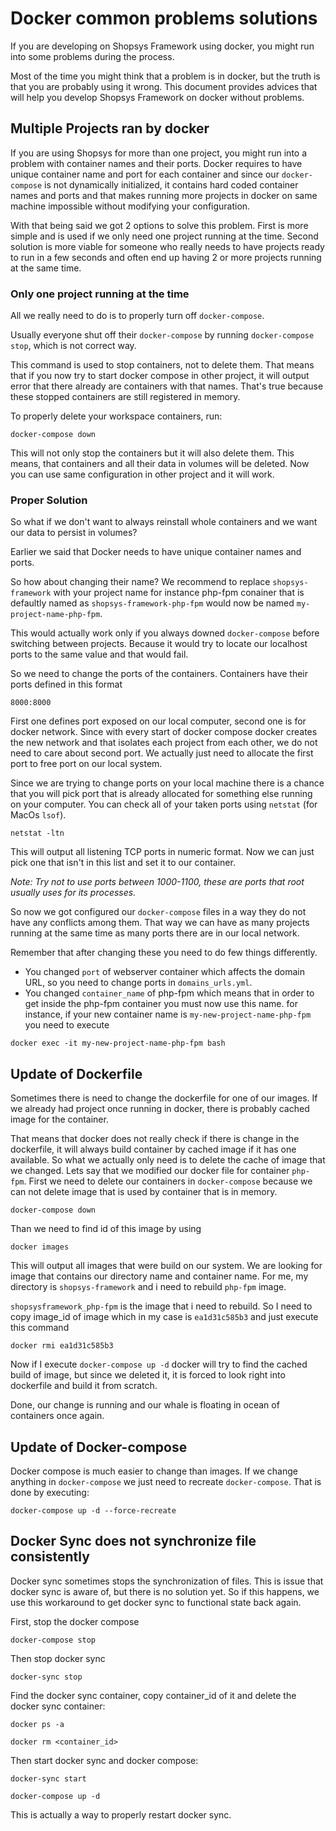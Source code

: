 # Docker common problems solutions
If you are developing on Shopsys Framework using docker, you might run into some problems during the process.

Most of the time you might think that a problem is in docker, but the truth is that you are probably using it wrong. This document
provides advices that will help you develop Shopsys Framework on docker without problems.

## Multiple Projects ran by docker
If you are using Shopsys for more than one project, you might run into a problem with container names and their ports.
Docker requires to have unique container name and port for each container and since our `docker-compose` is not dynamically initialized,
it contains hard coded container names and ports and that makes running more projects in docker on same machine impossible without 
modifying your configuration.

With that being said we got 2 options to solve this problem. First is more simple and is used if we only need  one project running at the time. 
Second solution is more viable for someone who really needs to have projects ready to run in a few seconds and often end up having 
2 or more projects running at the same time.

### Only one project running at the time
All we really need to do is to properly turn off `docker-compose`. 

Usually everyone shut off their `docker-compose` by running `docker-compose stop`, which is not correct way.

This command is used to stop containers, not to delete them. That means that if you now try to start docker compose
in other project, it will output error that there already are containers with that names. 
That's true because these stopped containers are still registered in memory.

To properly delete your workspace containers, run:

```
docker-compose down
```

This will not only stop the containers but it will also delete them. This means, that containers and all their data in volumes will be deleted.
Now you can use same configuration in other project and it will work.

### Proper Solution
So what if we don't want to always reinstall whole containers and we want our data to persist in volumes?

Earlier we said that Docker needs to have unique container names and ports. 

So how about changing their name?
We recommend to replace `shopsys-framework` with your project name for instance php-fpm conainer that is defaultly named as 
`shopsys-framework-php-fpm` would now be named `my-project-name-php-fpm`.

This would actually work only if you always downed `docker-compose` before switching between projects.
Because it would try to locate our localhost ports to the same value and that would fail.

So we need to change the ports of the containers. Containers have their ports defined in this format

```
8000:8000
``` 

First one defines port exposed on our local computer, second one is for docker network. Since with every start of 
docker compose docker creates the new network and that isolates each project from each other, we do not need to care about second port.
We actually just need to allocate the first port to free port on our local system.

Since we are trying to change ports on your local machine there is a chance that you will pick port that is already allocated for something else running on your computer.
You can check all of your taken ports using `netstat` (for MacOs `lsof`).

```
netstat -ltn
```

This will output all listening TCP ports in numeric format. Now we can just pick one that isn't in this list and set it to our container.

*Note: Try not to use ports between 1000-1100, these are ports that root usually uses for its processes.*

So now we got configured our `docker-compose` files in a way they do not have any conflicts among them.
That way we can have as many projects running at the same time as many ports there are in our local network.

Remember that after changing these you need to do few things differently.
* You changed `port` of webserver container which affects the domain URL, so you need to change ports in `domains_urls.yml`.
* You changed `container_name` of php-fpm which means that in order to get inside the php-fpm container you must now use this name.
  for instance, if your new container name is `my-new-project-name-php-fpm` you need to execute

```
docker exec -it my-new-project-name-php-fpm bash
``` 

## Update of Dockerfile
Sometimes there is need to change the dockerfile for one of our images.
If we already had project once running in docker, there is probably cached image for the container.

That means that docker does not really check if there is change in the dockerfile, 
it will always build container by cached image if it has one available.
So what we actually only need is to delete the cache of image that we changed.
Lets say that we modified our docker file for container `php-fpm`.
First we need to delete our containers in `docker-compose` because we can not delete image that is used by container that is in memory.

```
docker-compose down
```

Than we need to find id of this image by using

```
docker images
```

This will output all images that were build on our system. We are looking for image that contains our directory name and container name.
For me, my directory is `shopsys-framework` and i need to rebuild `php-fpm` image.

`shopsysframework_php-fpm` is the image that i need to rebuild. So I need to copy image_id of image which in my case is
`ea1d31c585b3` and just execute this command

```
docker rmi ea1d31c585b3
```

Now if I execute `docker-compose up -d` docker will try to find the cached build of image, but since we deleted it, 
it is forced to look right into dockerfile and build it from scratch.

Done, our change is running and our whale is floating in ocean of containers once again.

## Update of Docker-compose
Docker compose is much easier to change than images. If we change anything in `docker-compose` we just need to recreate `docker-compose`.
That is done by executing:

```
docker-compose up -d --force-recreate
```

## Docker Sync does not synchronize file consistently
Docker sync sometimes stops the synchronization of files. This is issue that docker sync is aware of, but there is no solution yet.
So if this happens, we use this workaround to get docker sync to functional state back again.

First, stop the docker compose

```
docker-compose stop
```

Then stop docker sync
```
docker-sync stop
```

Find the docker sync container, copy container_id of it and delete the docker sync container:

```
docker ps -a
```

```
docker rm <container_id>
```

Then start docker sync and docker compose:

```
docker-sync start
```

```
docker-compose up -d
```

This is actually a way to properly restart docker sync.

